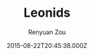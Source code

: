 ---
title: Leonids
github: https://github.com/renyuanz/leonids
demo: https://renyuanz.github.io/leonids
author: Renyuan Zou
ssg:
  - Jekyll
cms:
  - Markdown
date: 2015-08-22T20:45:38.000Z
description: A simple and clean two columns Jekyll theme.
draft: true
publish_date: '2015-08-22T20:45:38Z'
update_date: '2021-02-09T02:19:07Z'
github_star: 861
github_fork: 362
---